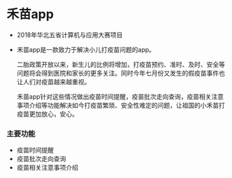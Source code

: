 # 禾苗app
- 2018年华北五省计算机与应用大赛项目
- 禾苗app是一款致力于解决小儿打疫苗问题的app。  

  二胎政策开放以来，新生儿的比例将增加，打疫苗预约、准时、及时、安全等问题将会得到医院和家长的更多关注。同时今年七月份又发生的假疫苗事件也让人们对疫苗越来越重视。  
  
  禾苗app针对这些情况做出疫苗时间提醒，疫苗批次走向查询，疫苗相关注意事项介绍等功能解决如今打疫苗繁琐、安全性难定的问题，让祖国的小禾苗打疫苗更加放心，安心。  
### 主要功能
- 疫苗时间提醒
- 疫苗批次走向查询
- 疫苗相关注意事项介绍
